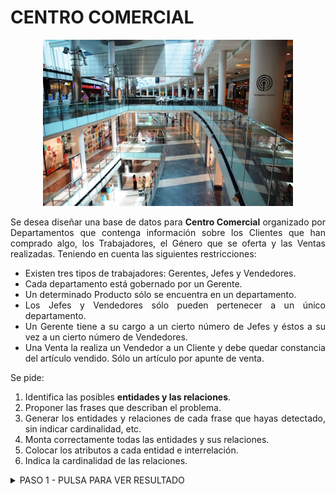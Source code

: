 <div align="justify">

# CENTRO COMERCIAL

<div align="center">
<img src="img/centro-comercial.png" width="400px"/>
</div>

Se desea diseñar una base de datos para __Centro Comercial__ organizado por  Departamentos que
contenga información sobre los Clientes que han comprado algo, los Trabajadores, el Género que se oferta y las Ventas realizadas. Teniendo en cuenta las
siguientes restricciones:
- Existen tres tipos de trabajadores: Gerentes, Jefes y Vendedores.
- Cada departamento está gobernado por un Gerente.
- Un determinado Producto sólo se encuentra en un departamento.
- Los Jefes y Vendedores sólo pueden pertenecer a un único departamento.
- Un Gerente tiene a su cargo a un cierto número de Jefes y éstos a su vez a un cierto
número de Vendedores.
- Una Venta la realiza un Vendedor a un Cliente y debe quedar constancia del artículo
vendido. Sólo un artículo por apunte de venta. 

Se pide:
  1. Identifica las posibles __entidades y las relaciones__.
  2. Proponer las frases que describan el problema.
  3. Generar los entidades y relaciones de cada frase que hayas detectado, sin indicar cardinalidad, etc.
  4. Monta correctamente todas las entidades y sus relaciones.
  5. Colocar los atributos a cada entidad e interrelación.
  6. Indica la cardinalidad de las relaciones.

<details>
      <summary>PASO 1 - PULSA PARA VER RESULTADO</summary>   
  </br>
  
  <img src="img/.drawio.png">
  
  </br>

</details>

</div>